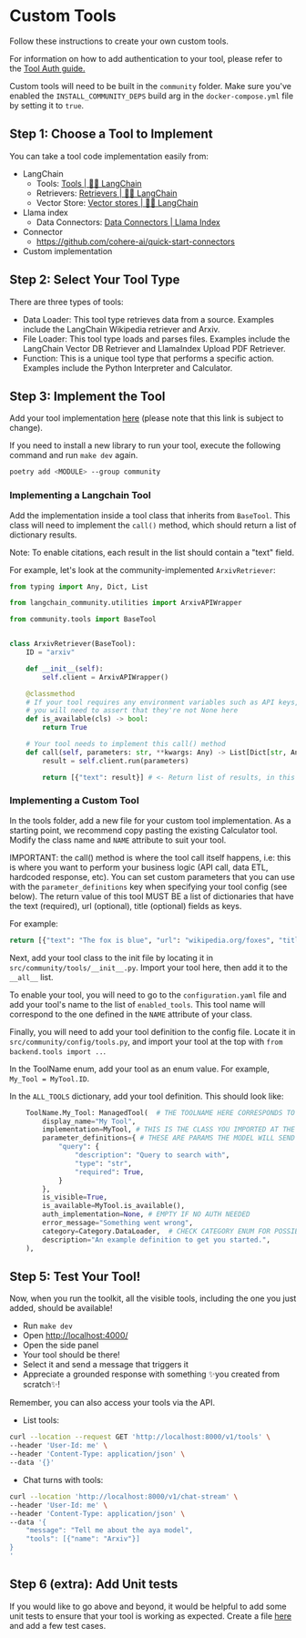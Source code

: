 # Custom Tools
Follow these instructions to create your own custom tools.

For information on how to add authentication to your tool, please refer to the [Tool Auth guide.](/docs/custom_tool_guides/tool_auth_guide.md)

Custom tools will need to be built in the `community` folder. Make sure you've enabled the `INSTALL_COMMUNITY_DEPS` build arg in the `docker-compose.yml` file by setting it to `true`.

## Step 1: Choose a Tool to Implement

You can take a tool code implementation easily from: 

- LangChain
    - Tools: [Tools | 🦜️🔗 LangChain](https://python.langchain.com/docs/integrations/tools/)
    - Retrievers: [Retrievers | 🦜️🔗 LangChain](https://python.langchain.com/docs/integrations/retrievers/)
    - Vector Store: [Vector stores | 🦜️🔗 LangChain](https://python.langchain.com/docs/integrations/vectorstores/)
- Llama index
    - Data Connectors: [Data Connectors | Llama Index](https://docs.llamaindex.ai/en/v0.9.48/api_reference/readers.html)
- Connector
    - https://github.com/cohere-ai/quick-start-connectors
- Custom implementation

## Step 2: Select Your Tool Type

There are three types of tools:

- Data Loader: This tool type retrieves data from a source. Examples include the LangChain Wikipedia retriever and Arxiv.
- File Loader: This tool type loads and parses files. Examples include the LangChain Vector DB Retriever and LlamaIndex Upload PDF Retriever.
- Function: This is a unique tool type that performs a specific action. Examples include the Python Interpreter and Calculator.

## Step 3: Implement the Tool

Add your tool implementation [here](https://github.com/cohere-ai/cohere-toolkit/tree/main/src/community/tools) (please note that this link is subject to change).

If you need to install a new library to run your tool, execute the following command and run `make dev` again.

```bash
poetry add <MODULE> --group community
```
### Implementing a Langchain Tool

Add the implementation inside a tool class that inherits from `BaseTool`. This class will need to implement the `call()` method, which should return a list of dictionary results.

Note: To enable citations, each result in the list should contain a "text" field.

For example, let's look at the community-implemented `ArxivRetriever`:

```python
from typing import Any, Dict, List

from langchain_community.utilities import ArxivAPIWrapper

from community.tools import BaseTool


class ArxivRetriever(BaseTool):
    ID = "arxiv"

    def __init__(self):
        self.client = ArxivAPIWrapper()

    @classmethod
    # If your tool requires any environment variables such as API keys,
    # you will need to assert that they're not None here
    def is_available(cls) -> bool:
        return True

    # Your tool needs to implement this call() method
    def call(self, parameters: str, **kwargs: Any) -> List[Dict[str, Any]]:
        result = self.client.run(parameters)

        return [{"text": result}] # <- Return list of results, in this case there is only one
```

### Implementing a Custom Tool

In the tools folder, add a new file for your custom tool implementation. As a starting point, we recommend copy pasting the existing Calculator tool. Modify the class name and `NAME` attribute to suit your tool.

IMPORTANT: the call() method is where the tool call itself happens, i.e: this is where you want to perform your business logic (API call, data ETL, hardcoded response, etc). You can set custom parameters that you can use with the `parameter_definitions` key when specifying your tool config (see below). The return value of this tool MUST BE a list of dictionaries that have the text (required), url (optional), title (optional) fields as keys.

For example:
```python
return [{"text": "The fox is blue", "url": "wikipedia.org/foxes", "title": "Color of foxes"}, {..}, {..}]
```

Next, add your tool class to the init file by locating it in `src/community/tools/__init__.py`. Import your tool here, then add it to the `__all__` list.

To enable your tool, you will need to go to the `configuration.yaml` file and add your tool's name to the list of `enabled_tools`. This tool name will correspond to the one defined in the `NAME` attribute of your class.

Finally, you will need to add your tool definition to the config file. Locate it in `src/community/config/tools.py`, and import your tool at the top with `from backend.tools import ..`. 

In the ToolName enum, add your tool as an enum value. For example, `My_Tool = MyTool.ID`.

In the `ALL_TOOLS` dictionary, add your tool definition. This should look like:

```python
    ToolName.My_Tool: ManagedTool(  # THE TOOLNAME HERE CORRESPONDS TO THE ENUM YOU DEFINED EARLIER
        display_name="My Tool",
        implementation=MyTool, # THIS IS THE CLASS YOU IMPORTED AT THE TOP
        parameter_definitions={ # THESE ARE PARAMS THE MODEL WILL SEND TO YOUR TOOL, ADJUST AS NEEDED
            "query": {
                "description": "Query to search with",
                "type": "str",
                "required": True,
            }
        },
        is_visible=True, 
        is_available=MyTool.is_available(), 
        auth_implementation=None, # EMPTY IF NO AUTH NEEDED
        error_message="Something went wrong",
        category=Category.DataLoader,  # CHECK CATEGORY ENUM FOR POSSIBLE VALUES
        description="An example definition to get you started.",
    ),
```


## Step 5: Test Your Tool!

Now, when you run the toolkit, all the visible tools, including the one you just added, should be available!

- Run `make dev`
- Open [http://localhost:4000/](http://localhost:4000/)
- Open the side panel
- Your tool should be there!
- Select it and send a message that triggers it
- Appreciate a grounded response with something ✨you created from scratch✨!

Remember, you can also access your tools via the API.

- List tools:

```bash
curl --location --request GET 'http://localhost:8000/v1/tools' \
--header 'User-Id: me' \
--header 'Content-Type: application/json' \
--data '{}'
```

- Chat turns with tools:

```bash
curl --location 'http://localhost:8000/v1/chat-stream' \
--header 'User-Id: me' \
--header 'Content-Type: application/json' \
--data '{
    "message": "Tell me about the aya model",
    "tools": [{"name": "Arxiv"}]
}
'
```

## Step 6 (extra): Add Unit tests

If you would like to go above and beyond, it would be helpful to add some unit tests to ensure that your tool is working as expected. Create a file [here](https://github.com/cohere-ai/cohere-toolkit/tree/main/src/community/tests/tools) and add a few test cases.
